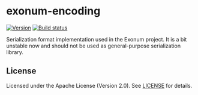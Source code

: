 # exonum-encoding

[![Version][crates-io-image]][crates-io-url]
[![Build status][travis-image]][travis-url]

Serialization format implementation used in the Exonum project. It is a bit
unstable now and should not be used as general-purpose serialization library. 

## License

Licensed under the Apache License (Version 2.0). See [LICENSE] for details.

[travis-image]: https://travis-ci.org/exonum/exonum.svg?branch=master
[travis-url]: https://travis-ci.org/exonum/exonum
[crates-io-image]: https://img.shields.io/crates/v/exonum-testkit.svg
[crates-io-url]: https://crates.io/crates/exonum-testkit
[LICENSE]: https://github.com/exonum/exonum/blob/master/LICENSE
